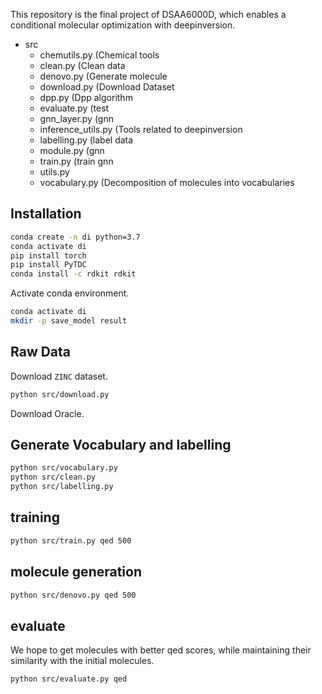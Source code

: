 

This repository is the final project of DSAA6000D,  which enables a conditional molecular optimization with deepinversion. 

- src
  - chemutils.py (Chemical tools
  - clean.py (Clean data
  - denovo.py (Generate molecule
  - download.py (Download Dataset
  - dpp.py  (Dpp algorithm
  - evaluate.py (test
  - gnn_layer.py (gnn
  - inference_utils.py (Tools related to deepinversion
  - labelling.py (label data
  - module.py (gnn
  - train.py (train gnn
  - utils.py
  - vocabulary.py (Decomposition of molecules into vocabularies
## Installation 

```bash
conda create -n di python=3.7 
conda activate di
pip install torch 
pip install PyTDC 
conda install -c rdkit rdkit 
```

Activate conda environment. 
```bash
conda activate di
mkdir -p save_model result 
```

## Raw Data 
Download `ZINC` dataset.
```bash
python src/download.py
```
Download Oracle.

## Generate Vocabulary and labelling
```bash 
python src/vocabulary.py
python src/clean.py 
python src/labelling.py
```

## training

```bash 
python src/train.py qed 500
```

## molecule generation

```bash 
python src/denovo.py qed 500
```

## evaluate 
We hope to get molecules with better qed scores, while maintaining their similarity with the initial molecules.
```bash 
python src/evaluate.py qed
```


